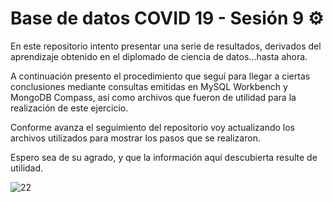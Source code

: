 # Base de datos COVID 19 - Sesión 9  ⚙

En este repositorio intento presentar una serie de resultados, derivados del aprendizaje obtenido en el diplomado de ciencia de datos...hasta ahora.

A continuación presento el procedimiento que seguí para llegar a ciertas conclusiones mediante consultas emitidas en MySQL Workbench y MongoDB Compass, así como archivos que fueron de utilidad para la realización de este ejercicio.

Conforme avanza el seguimiento del repositorio voy actualizando los archivos utilizados para mostrar los pasos que se realizaron.

Espero sea de su agrado, y que la información aquí descubierta resulte de utilidad.

![22](https://github.com/andiisantoss/QueryCompetition/assets/147234584/6f676a92-715e-41d5-9cf8-ff7e86e463af)

